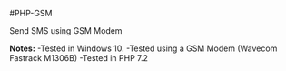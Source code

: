 #PHP-GSM

Send SMS using GSM Modem

**Notes:**
-Tested in Windows 10.
-Tested using a GSM Modem (Wavecom Fastrack M1306B)
-Tested in PHP 7.2